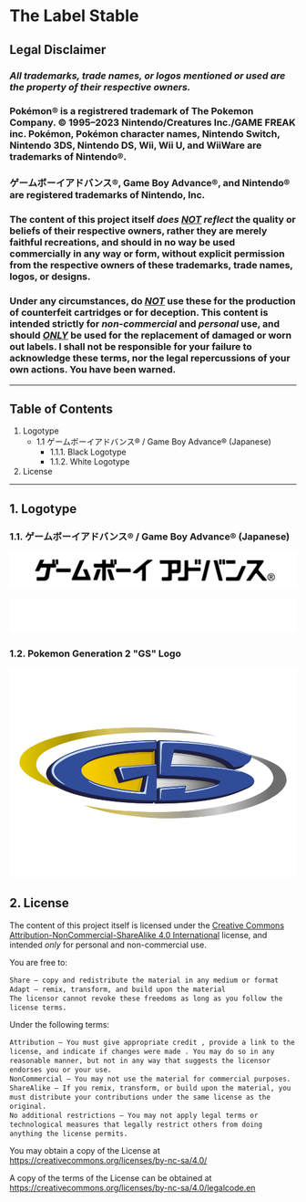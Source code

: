 # The Label Stable

## Legal Disclaimer
### ***All trademarks, trade names, or logos mentioned or used are the property of their respective owners.***

### Pokémon® is a registrered trademark of The Pokemon Company. © 1995–2023 Nintendo/Creatures Inc./GAME FREAK inc. Pokémon, Pokémon character names, Nintendo Switch, Nintendo 3DS, Nintendo DS, Wii, Wii U, and WiiWare are trademarks of Nintendo®.

### ゲームボーイアドバンス®, Game Boy Advance®, and Nintendo® are registered trademarks of Nintendo, Inc.

### The content of this project itself ***does <ins>NOT</ins> reflect*** the quality or beliefs of their respective owners, rather they are merely faithful recreations, and should in no way be used commercially in any way or form, without explicit permission from the respective owners of these trademarks, trade names, logos, or designs.

### Under any circumstances, do <ins>***NOT***</ins> use these for the production of counterfeit cartridges or for deception. This content is intended strictly for ***non-commercial*** and ***personal*** use, and should <ins>***ONLY***</ins> be used for the replacement of damaged or worn out labels. I shall not be responsible for your failure to acknowledge these terms, nor the legal repercussions of your own actions. You have been warned.

---
## Table of Contents
1. Logotype
    * 1.1 ゲームボーイアドバンス® / Game Boy Advance® (Japanese)
      + 1.1.1. Black Logotype
      + 1.1.2. White Logotype
2. License

---

## 1. Logotype
### 1.1. ゲームボーイアドバンス® / Game Boy Advance® (Japanese)

![black game boy advance logotype in japanese](https://github.com/TimelessFez/The-Label-Collection/blob/main/logos/GameBoyAdvance_text_JP_blk.svg)

![white game boy advance logotype in japanese](https://github.com/TimelessFez/The-Label-Collection/blob/main/logos/GameBoyAdvance_text_JP_wht.svg)

### 1.2. Pokemon Generation 2 "GS" Logo

![GS logo](logos/Pokemon_GS_Logo.svg)


## 2. License
The content of this project itself is licensed under the [Creative Commons Attribution-NonCommercial-ShareAlike 4.0 International](https://creativecommons.org/licenses/by-nc-sa/4.0/) license, and intended *only* for personal and non-commercial use.

 You are free to:
 
    Share — copy and redistribute the material in any medium or format
    Adapt — remix, transform, and build upon the material
    The licensor cannot revoke these freedoms as long as you follow the license terms.

Under the following terms:

    Attribution — You must give appropriate credit , provide a link to the license, and indicate if changes were made . You may do so in any reasonable manner, but not in any way that suggests the licensor endorses you or your use.
    NonCommercial — You may not use the material for commercial purposes.
    ShareAlike — If you remix, transform, or build upon the material, you must distribute your contributions under the same license as the original.
    No additional restrictions — You may not apply legal terms or technological measures that legally restrict others from doing anything the license permits.

You may obtain a copy of the License at https://creativecommons.org/licenses/by-nc-sa/4.0/

A copy of the terms of the License can be obtained at https://creativecommons.org/licenses/by-nc-sa/4.0/legalcode.en
